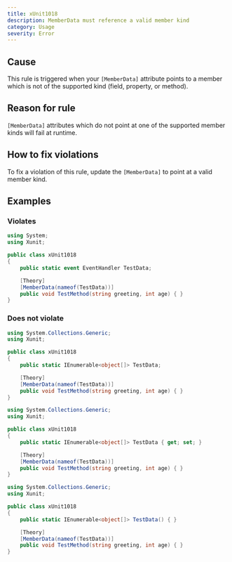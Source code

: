 ```yaml
---
title: xUnit1018
description: MemberData must reference a valid member kind
category: Usage
severity: Error
---
```


## Cause

This rule is triggered when your `[MemberData]` attribute points to a member which is not of the supported kind (field, property, or method).

## Reason for rule

`[MemberData]` attributes which do not point at one of the supported member kinds will fail at runtime.

## How to fix violations

To fix a violation of this rule, update the `[MemberData]` to point at a valid member kind.

## Examples

### Violates

```csharp
using System;
using Xunit;

public class xUnit1018
{
    public static event EventHandler TestData;

    [Theory]
    [MemberData(nameof(TestData))]
    public void TestMethod(string greeting, int age) { }
}
```

### Does not violate

```csharp
using System.Collections.Generic;
using Xunit;

public class xUnit1018
{
    public static IEnumerable<object[]> TestData;

    [Theory]
    [MemberData(nameof(TestData))]
    public void TestMethod(string greeting, int age) { }
}
```

```csharp
using System.Collections.Generic;
using Xunit;

public class xUnit1018
{
    public static IEnumerable<object[]> TestData { get; set; }

    [Theory]
    [MemberData(nameof(TestData))]
    public void TestMethod(string greeting, int age) { }
}
```

```csharp
using System.Collections.Generic;
using Xunit;

public class xUnit1018
{
    public static IEnumerable<object[]> TestData() { }

    [Theory]
    [MemberData(nameof(TestData))]
    public void TestMethod(string greeting, int age) { }
}
```
